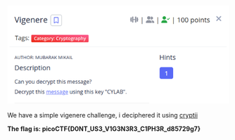 <img src="img/challenge.png">

We have a simple vigenere challenge, i deciphered it using [cryptii](https://cryptii.com/pipes/vigenere-cipher)

**The flag is: picoCTF{D0NT_US3_V1G3N3R3_C1PH3R_d85729g7}**
